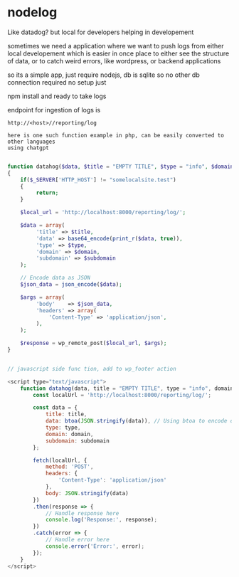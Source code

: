 # nodelog
Like datadog? but local for developers helping in developement

sometimes we need a application where we want to push logs from either local developement
which is easier in once place to either see the structure of data, or to catch weird
errors, like wordpress, or backend applications

so its a simple app, just require nodejs, db is sqlite so no other db connection required
no setup just 

npm install and ready to take logs

endpoint for ingestion of logs is

    http://<host>//reporting/log

    here is one such function example in php, can be easily converted to other languages
    using chatgpt

``` php

function datahog($data, $title = "EMPTY TITLE", $type = "info", $domain = "", $subdomain = "")
{
    if($_SERVER['HTTP_HOST'] != "somelocalsite.test")
    {
         return;
    }

    $local_url = 'http://localhost:8000/reporting/log/';

    $data = array(
         'title' => $title,
         'data' => base64_encode(print_r($data, true)),
         'type' => $type,
         'domain' => $domain,
         'subdomain' => $subdomain
    );

    // Encode data as JSON
    $json_data = json_encode($data);

    $args = array(
         'body'    => $json_data,
         'headers' => array(
             'Content-Type' => 'application/json',
         ),
    );

    $response = wp_remote_post($local_url, $args);
}

```

``` javascript

// javascript side func tion, add to wp_footer action

<script type="text/javascript">
    function datahog(data, title = "EMPTY TITLE", type = "info", domain = "", subdomain = "") {
        const localUrl = 'http://localhost:8000/reporting/log/';

        const data = {
            title: title,
            data: btoa(JSON.stringify(data)), // Using btoa to encode data as base64
            type: type,
            domain: domain,
            subdomain: subdomain
        };

        fetch(localUrl, {
            method: 'POST',
            headers: {
                'Content-Type': 'application/json'
            },
            body: JSON.stringify(data)
        })
        .then(response => {
            // Handle response here
            console.log('Response:', response);
        })
        .catch(error => {
            // Handle error here
            console.error('Error:', error);
        });
    }
</script>
```